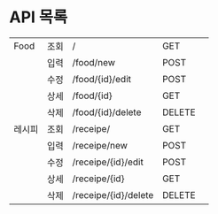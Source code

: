 # API 목록


|        |      |                   |        |  |
| -------- | ------ | ------------------- | -------- | -- |
| Food   | 조회 | /                    | GET    |  |
|        | 입력 | /food/new            | POST   |  |
|        | 수정 | /food/{id}/edit      | POST   |  |
|        | 상세 | /food/{id}           | GET    |  |
|        | 삭제 | /food/{id}/delete    | DELETE |  |
| 레시피   | 조회 | /receipe/            | GET    |  |
|        | 입력 | /receipe/new         | POST   |  |
|        | 수정 | /receipe/{id}/edit   | POST   |  |
|        | 상세 | /receipe/{id}        | GET    |  |
|        | 삭제 | /receipe/{id}/delete | DELETE |  |